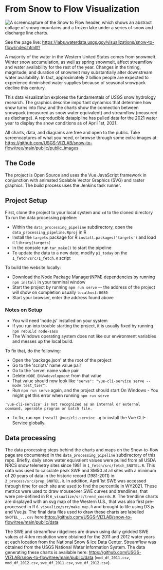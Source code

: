 # From Snow to Flow Visualization

![A screencapture of the Snow to Flow header, which shows an abstract collage of snowy mountains and a frozen lake under a series of snow and discharge line charts.](https://github.com/USGS-VIZLAB/snow-to-flow/blob/main/public/SnowToFlowCover.jpg)

See the page live: https://labs.waterdata.usgs.gov/visualizations/snow-to-flow/index.html#/

A majority of the water in the Western United States comes from snowmelt. Winter snow accumulation, as well as spring snowmelt, affect streamflow and water availability for the rest of the year. Changes in the timing, magnitude, and duration of snowmelt may substantially alter downstream water availability. In fact, approximately 2 billion people are expected to experience diminished water supplies because of seasonal snowpack decline this century.

This data visualization explores the fundamentals of USGS snow hydrology research. The graphics describe important dynamics that determine how snow turns into flow, and the charts show the connection between snowpack (measured as snow water equivalent) and streamflow (measured as discharge). A reproducible datapipline has pulled data for the 2021 water year to display the snow conditions as of April 1st, 2021.

All charts, data, and diagrams are free and open to the public. Take screencaptures of what you need, or browse through some extra images at: https://github.com/USGS-VIZLAB/snow-to-flow/tree/main/public/public_images

## The Code

The project is Open Source and uses the Vue JavaScript framework in conjunction with animated Scalable Vector Graphics (SVG) and raster graphics. The build process uses the Jenkins task runner.

## Project Setup

First, clone the project to your local system and `cd` to the cloned directory
To run the data processing pipeline:
- Within the `data_processing_pipeline` subdirectory, open the `data_processing_pipeline.Rproj` in R
- Install the `targets` package for R `install.packages('targets')` and load it `library(targets)`
- In the console run `tar_make()` to start the pipeline
- To update the data to a new date, modify `p1_today` on the `1_fetch/src/1_fetch.R` script

To build the website locally:
- Download the Node Package Manager(NPM) dependencies by running `npm install` in your terminal window
- Start the project by running `npm run serve` -- the address of the project will show on completion usually `localhost:8080`
- Start your browser, enter the address found above


### Notes on Setup

- You will need 'node.js' installed on your system
- If you run into trouble starting the project, it is usually fixed by running `npm rebuild node-sass`
- The Windows operating system does not like our environment variables and messes up the local build.

To fix that, do the following:

- Open the 'package.json' at the root of the project
- Go to the 'scripts' name value pair
- Go to the 'serve' name value pair
- Delete `NODE_ENV=development` from that value
- That value should now look like `"serve": "vue-cli-service serve --mode test_tier",`
- Run `npm run serve` again, and the project should start
  On Windows -
  You might get this error when running `npm run serve`

`'vue-cli-service' is not recognized as an internal or external command, operable program or batch file.`

- To fix, run `npm install @vue/cli-service -g` to install the Vue CLI-Service globally.

## Data processing

The data processing steps behind the charts and maps on the Snow-to-flow page are documented in the `data_processing_pipeline` subdirectory of this repo. Briefly, daily snow water equivalent values were pulled from all USDA NRCS snow telemetry sites since 1981 in `1_fetch/src/fetch_SNOTEL.R`. This data was used to calculate peak SWE and SM50 at all sites with a minimum of 20 years of data in the historic record (1981-2011) in `2_process/src/prep_SNOTEL.R`. In addition, April 1st SWE was accessed through time for each site and used to find the percentile in WY2021. These metrics were used to draw mouseover SWE curves and trendlines, that were pre-defined in R `6_visualize/src/trend_coords.R`. The trendline charts are displayed with an svg map of the Western U.S., that was also first pre-processed in R `6_visualize/src/make_map.R` and brought to life using D3.js and Vue.js. The final data files used to draw these charts are labelled `SNOTEL_...csv` here:https://github.com/USGS-VIZLAB/snow-to-flow/tree/main/public/data

The SWE and streamflow ridgelines are drawn using daily gridded SWE values at 4-km resolution were obtained for the 2011 and 2012 water years at each location from the National Snow & Ice Data Center. Streamflow was obtained from the USGS National Water Information System. The data generating these charts is available here: https://github.com/USGS-VIZLAB/snow-to-flow/tree/main/public/data (`mmd_df_2011.csv`, `mmd_df_2012.csv`, `swe_df_2011.csv`, `swe_df_2012.csv`).
